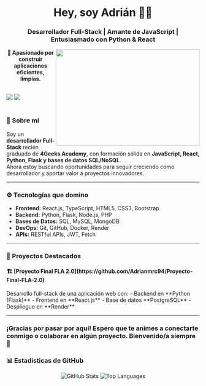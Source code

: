   <h1 align="center">Hey, soy Adrián 👨‍💻</h1>
  <h3 align="center"> Desarrollador Full-Stack | Amante de JavaScript | Entusiasmado con Python & React</h3>
  
  <p align="center">
  <img align="right" height="250" width="375" alt="" src="https://media2.giphy.com/media/v1.Y2lkPTc5MGI3NjExMjluZWFoNmtpaWY3bDByb21taTJ2NWg0N2xobWE2cW1xamE1bWdiZCZlcD12MV9pbnRlcm5hbF9naWZfYnlfaWQmY3Q9Zw/gtfppP6qR3tiU/giphy.gif" />
</p>

  <p align="center">
    <b>🚀 Apasionado por construir aplicaciones eficientes, limpias.</b>
  </p>

  <br />

  <div class="badges">
    <a href="https://www.linkedin.com/in/adrian-mart%C3%ADn-romo-ca%C3%B1adas-8a5460241/"><img src="https://img.shields.io/badge/LINKEDIN-Perfil-blue?style=for-the-badge&logo=linkedin" /></a>
    <a href="mailto:adrianmrc94@gmail.com"><img src="https://img.shields.io/badge/EMAIL-Contáctame-yellow?style=for-the-badge&logo=envelope" /></a>
  </div>

  <br />

   <h3>🧠 Sobre mí</h3> 

  Soy un **desarrollador Full-Stack** recién graduado de **4Geeks Academy**, con formación sólida en **JavaScript, React, Python, Flask y bases de datos SQL/NoSQL**.  
  Ahora estoy buscando oportunidades para seguir creciendo como desarrollador y aportar valor a proyectos innovadores.

  ---

  <h3>⚙️ Tecnologías que domino</h3>

  - **Frontend:** React.js, TypeScript, HTML5, CSS3, Bootstrap
  - **Backend:** Python, Flask, Node.js, PHP
  - **Bases de Datos:** SQL, MySQL, MongoDB
  - **DevOps:** Git, GitHub, Docker, Render
  - **APIs:** RESTful APIs, JWT, Fetch

  ---

  <h3>🧪 Proyectos Destacados</h3>

  <h4>🏗️ [Proyecto Final FLA 2.0](https://github.com/Adrianmrc94/Proyecto-Final-FLA-2.0) </h4>
  Desarrollo full-stack de una aplicación web con:
  - Backend en **Python (Flask)**
  - Frontend en **React.js**
  - Base de datos **PostgreSQL**
  - Despliegue en **Render**

  ---
<h3>¡Gracias por pasar por aquí! Espero que te animes a conectarte conmigo o colaborar en algún proyecto. Bienvenido/a siempre 💙</h3>

<h3>📊 Estadísticas de GitHub</h3>
<div align="center">
<img src="https://github-readme-stats.vercel.app/api?username=Adrianmrc94&show_icons=true&theme=radical" alt="GitHub Stats" />
<img src="https://github-readme-stats.vercel.app/api/top-langs/?username=Adrianmrc94&layout=compact&theme=radical" alt="Top Languages" />
</div>
